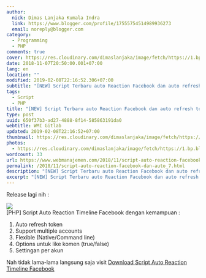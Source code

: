 ```yaml
---
author:
  nick: Dimas Lanjaka Kumala Indra
  link: https://www.blogger.com/profile/17555754514989936273
  email: noreply@blogger.com
category:
  - Programming
  - PHP
comments: true
cover: https://res.cloudinary.com/dimaslanjaka/image/fetch/https://1.bp.blogspot.com/-8_qQfeqjz3o/Wou11Ei7rNI/AAAAAAAABww/akGzXB7i6moUJchh3oKOBkmlblOyEor4ACLcBGAs/s400/Screenshot_Chrome_20180220-124435.png
date: 2018-11-07T20:50:00.001+07:00
lang: en
location: ""
modified: 2019-02-08T22:16:52.306+07:00
subtitle: "[NEW] Script Terbaru auto Reaction Facebook dan auto refresh token"
tags:
  - Script
  - PHP
title: "[NEW] Script Terbaru auto Reaction Facebook dan auto refresh token"
type: post
uuid: 650f37b3-ad27-4888-8f14-585863191da0
webtitle: WMI Gitlab
updated: 2019-02-08T22:16:52+07:00
thumbnail: https://res.cloudinary.com/dimaslanjaka/image/fetch/https://1.bp.blogspot.com/-8_qQfeqjz3o/Wou11Ei7rNI/AAAAAAAABww/akGzXB7i6moUJchh3oKOBkmlblOyEor4ACLcBGAs/s400/Screenshot_Chrome_20180220-124435.png
photos:
  - https://res.cloudinary.com/dimaslanjaka/image/fetch/https://1.bp.blogspot.com/-8_qQfeqjz3o/Wou11Ei7rNI/AAAAAAAABww/akGzXB7i6moUJchh3oKOBkmlblOyEor4ACLcBGAs/s400/Screenshot_Chrome_20180220-124435.png
wordcount: 33
url: https://www.webmanajemen.com/2018/11/script-auto-reaction-facebook-dan-auto_7.html
permalink: /2018/11/script-auto-reaction-facebook-dan-auto_7.html
description: "[NEW] Script Terbaru auto Reaction Facebook dan auto refresh token"
excerpt: "[NEW] Script Terbaru auto Reaction Facebook dan auto refresh token"
---
```


Release lagi nih :<br><div><img src="https://res.cloudinary.com/dimaslanjaka/image/fetch/https://1.bp.blogspot.com/-8_qQfeqjz3o/Wou11Ei7rNI/AAAAAAAABww/akGzXB7i6moUJchh3oKOBkmlblOyEor4ACLcBGAs/s400/Screenshot_Chrome_20180220-124435.png"></div>[PHP] Script Auto Reaction Timeline Facebook dengan kemampuan :<br><ol><li>Auto refresh token</li><li>Support multiple accounts</li><li>Flexible (Native/Command line)</li><li>Options untuk like komen (true/false)</li><li>Settingan per akun</li></ol>Nah tidak lama-lama langsung saja visit <a href="https://github.com/dimaslanjaka/BOT-Facebook" rel="noopener noreferer nofollow">Download Script Auto Reaction Timeline Facebook</a>